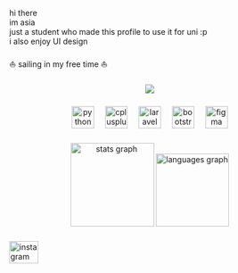 <p align="left">hi there<br>im asia <br>just a student who made this profile to use it for uni :p<br>i also enjoy UI design<br><br>⛵ sailing in my free time ⛵</p>

###

<div align="center">
  <img height="" src="https://drive.google.com/file/d/1UxQYTZMRa0b1Xoj9kXiXhCYpNzPOf0oO/view?usp=sharing"  />
</div>

###

<div align="center">
  <img src="https://cdn.jsdelivr.net/gh/devicons/devicon/icons/python/python-original.svg" height="40" alt="python logo"  />
  <img width="12" />
  <img src="https://cdn.jsdelivr.net/gh/devicons/devicon/icons/cplusplus/cplusplus-original.svg" height="40" alt="cplusplus logo"  />
  <img width="12" />
  <img src="https://cdn.jsdelivr.net/gh/devicons/devicon/icons/laravel/laravel-original.svg" height="40" alt="laravel logo"  />
  <img width="12" />
  <img src="https://cdn.jsdelivr.net/gh/devicons/devicon/icons/bootstrap/bootstrap-original.svg" height="40" alt="bootstrap logo"  />
  <img width="12" />
  <img src="https://cdn.jsdelivr.net/gh/devicons/devicon/icons/figma/figma-original.svg" height="40" alt="figma logo"  />
</div>

###

<div align="center">
  <img src="https://github-readme-stats.vercel.app/api?username=asiagorczyca&hide_title=false&hide_rank=false&show_icons=true&include_all_commits=true&count_private=true&disable_animations=false&theme=dracula&locale=en&hide_border=false&order=1" height="150" alt="stats graph"  />
  <img src="https://github-readme-stats.vercel.app/api/top-langs?username=asiagorczyca&locale=en&hide_title=false&layout=compact&card_width=320&langs_count=5&theme=radical&hide_border=false&order=2" height="131" alt="languages graph"  />
</div>

###

<div align="left">
  <a href="https://www.instagram.com/asia.gorczyca/" target="_blank">
    <img src="https://raw.githubusercontent.com/maurodesouza/profile-readme-generator/master/src/assets/icons/social/instagram/default.svg" width="52" height="40" alt="instagram logo"  />
  </a>
</div>

###
